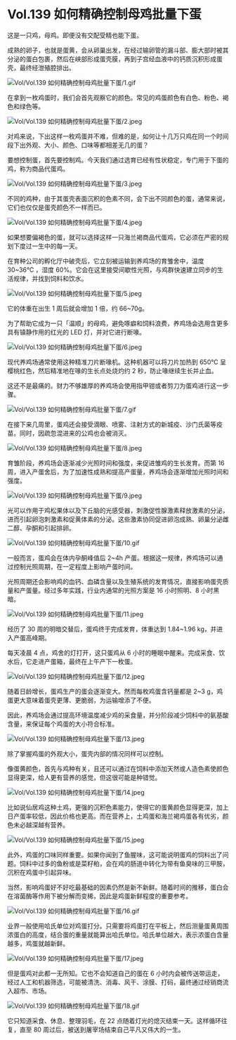 # Vol.139 如何精确控制母鸡批量下蛋

这是一只鸡，母鸡。即便没有交配受精也能下蛋。

成熟的卵子，也就是蛋黄，会从卵巢出发，在经过输卵管的漏斗部、膨大部时被其分泌的蛋白包裹，然后在峡部形成蛋壳膜，再到子宫经血液中的钙质沉积形成蛋壳，最终经泄殖腔排出。

![Vol/Vol.139 如何精确控制母鸡批量下蛋/1.gif](https://cdn.jsdelivr.net/gh/qiaoshouzi/static/image/Vol/Vol.139%20如何精确控制母鸡批量下蛋/1.gif)

在拿到一枚鸡蛋时，我们会首先观察它的颜色。常见的鸡蛋颜色有白色、粉色、褐色和绿色等。

![Vol/Vol.139 如何精确控制母鸡批量下蛋/2.jpeg](https://cdn.jsdelivr.net/gh/qiaoshouzi/static/image/Vol/Vol.139%20如何精确控制母鸡批量下蛋/2.jpeg)

对鸡来说，下出这样一枚鸡蛋并不难，但难的是，如何让十几万只鸡在同一个时间段下出外观、大小、颜色、口味等都相差无几的蛋？

要想控制蛋，首先要控制鸡。今天我们通过选育已经有性状稳定，专门用于下蛋的鸡，称为商品代蛋鸡。

![Vol/Vol.139 如何精确控制母鸡批量下蛋/3.jpeg](https://cdn.jsdelivr.net/gh/qiaoshouzi/static/image/Vol/Vol.139%20如何精确控制母鸡批量下蛋/3.jpeg)

不同的鸡种，由于其蛋壳表面沉积的色素不同，会下出不同颜色的蛋，通常来说，它们也仅仅是蛋壳颜色不一样而已。

![Vol/Vol.139 如何精确控制母鸡批量下蛋/4.jpeg](https://cdn.jsdelivr.net/gh/qiaoshouzi/static/image/Vol/Vol.139%20如何精确控制母鸡批量下蛋/4.jpeg)

如果想要偏褐色的蛋，就可以选择这样一只海兰褐商品代蛋鸡，它必须在严密的规划下度过一生中的每一天。

在育种公司的孵化厅中破壳后，它立刻被运输到养鸡场的育雏舍中，温度 30\~36℃ ，湿度 60%。它会在这里接受间歇性光照，与鸡群快速建立同步的生活规律，并找到饲料和饮水。

![Vol/Vol.139 如何精确控制母鸡批量下蛋/5.jpeg](https://cdn.jsdelivr.net/gh/qiaoshouzi/static/image/Vol/Vol.139%20如何精确控制母鸡批量下蛋/5.jpeg)

它的体重在出生 1 周后就会增加 1 倍，约 66\~70g。

为了帮助它成为一只「温顺」的母鸡，避免啄癖和饲料浪费，养鸡场会选用含更多具有镇静作用的红光的 LED 灯，并对它进行断喙。

![Vol/Vol.139 如何精确控制母鸡批量下蛋/6.jpeg](https://cdn.jsdelivr.net/gh/qiaoshouzi/static/image/Vol/Vol.139%20如何精确控制母鸡批量下蛋/6.jpeg)

现代养鸡场通常使用这种精准刀片断喙机。这种机器可以将刀片加热到 650℃ 呈樱桃红色，然后精准地在喙的生长点处烧灼约 2 秒，防止喙继续生长并止血。

这还不是最痛的。财力不够雄厚的养鸡场会使用指甲钳或者剪刀为蛋鸡进行这一步骤。

![Vol/Vol.139 如何精确控制母鸡批量下蛋/7.gif](https://cdn.jsdelivr.net/gh/qiaoshouzi/static/image/Vol/Vol.139%20如何精确控制母鸡批量下蛋/7.gif)

在接下来几周里，蛋鸡还会接受滴眼、喷雾、注射方式的新城疫、沙门氏菌等疫苗。同时，因疏忽混进来的公鸡也会被消灭。

![Vol/Vol.139 如何精确控制母鸡批量下蛋/8.jpeg](https://cdn.jsdelivr.net/gh/qiaoshouzi/static/image/Vol/Vol.139%20如何精确控制母鸡批量下蛋/8.jpeg)

育雏阶段，养鸡场会逐渐减少光照时间和强度，来促进雏鸡的生长发育。而第 16 周，进入产蛋舍后，为了加速性成熟和提高产蛋量，养鸡场会逐渐增加光照时间和强度。

![Vol/Vol.139 如何精确控制母鸡批量下蛋/9.jpeg](https://cdn.jsdelivr.net/gh/qiaoshouzi/static/image/Vol/Vol.139%20如何精确控制母鸡批量下蛋/9.jpeg)

光可以作用于鸡松果体以及下丘脑的光感受器，刺激促性腺激素释放激素的分泌，进而引起卵泡刺激素和促黄体素的分泌。这些激素协同促进卵泡成熟、卵巢分泌雌二醇、孕酮和引起排卵。

![Vol/Vol.139 如何精确控制母鸡批量下蛋/10.gif](https://cdn.jsdelivr.net/gh/qiaoshouzi/static/image/Vol/Vol.139%20如何精确控制母鸡批量下蛋/10.gif)

一般而言，蛋鸡会在体内孕酮峰值后 2\~4h 产蛋。根据这一规律，养鸡场可以通过控制光照周期，在一定程度上影响产蛋时间。

光照周期还会影响鸡的血钙、血磷含量以及生殖系统的发育情况，直接影响蛋壳质量和产蛋量。经过多年实践，行业内通常的光照方案是 16 小时照明、8 小时黑暗。

![Vol/Vol.139 如何精确控制母鸡批量下蛋/11.jpeg](https://cdn.jsdelivr.net/gh/qiaoshouzi/static/image/Vol/Vol.139%20如何精确控制母鸡批量下蛋/11.jpeg)

经历了 30 周的明暗交替后，蛋鸡终于完成发育，体重达到 1.84\~1.96 kg，并进入产蛋高峰期。

每天凌晨 4 点，鸡舍的灯打开，这只蛋鸡从 6 小时的睡眠中醒来。完成采食、饮水后，它走进产蛋箱，最终在上午产下一枚蛋。

![Vol/Vol.139 如何精确控制母鸡批量下蛋/12.jpeg](https://cdn.jsdelivr.net/gh/qiaoshouzi/static/image/Vol/Vol.139%20如何精确控制母鸡批量下蛋/12.jpeg)

随着日龄增长，蛋鸡生产的蛋会逐渐变大。然而每枚鸡蛋含钙量都是 2\~3 g，鸡蛋更大意味着蛋壳更薄、更脆弱，为运输增添了不便。

因此，养鸡场会通过提高环境温度减少鸡的采食量，并分阶段减少饲料中的氨基酸含量，来保证每个鸡蛋的大小符合标准。

![Vol/Vol.139 如何精确控制母鸡批量下蛋/13.jpeg](https://cdn.jsdelivr.net/gh/qiaoshouzi/static/image/Vol/Vol.139%20如何精确控制母鸡批量下蛋/13.jpeg)

除了掌握鸡蛋的外观大小，蛋壳内部的情况同样可以控制。

像蛋黄颜色，首先与鸡种有关，且还可以通过在饲料中添加天然或人造色素使颜色显得更深，给人更有营养的感觉，但这很可能是种错觉。

![Vol/Vol.139 如何精确控制母鸡批量下蛋/14.jpeg](https://cdn.jsdelivr.net/gh/qiaoshouzi/static/image/Vol/Vol.139%20如何精确控制母鸡批量下蛋/14.jpeg)

比如说仙居鸡这种土鸡，更强的沉积色素能力，使得它的蛋黄颜色显得更深，加上日产蛋率较低，因此价格也更高。而在营养上，土鸡蛋和海兰褐鸡蛋各有优劣，颜色未必越深越有营养。

![Vol/Vol.139 如何精确控制母鸡批量下蛋/15.jpeg](https://cdn.jsdelivr.net/gh/qiaoshouzi/static/image/Vol/Vol.139%20如何精确控制母鸡批量下蛋/15.jpeg)

此外，鸡蛋的口味同样重要。如果你闻到了鱼腥味，这可能说明蛋鸡的饲料出了问题。饲料中过多的鱼粉或是菜籽粕，会在鸡的肠道中转化为带有鱼臭味的三甲胺，沉积在鸡蛋中引起异味。

当然，影响鸡蛋好不好吃最基础的因素仍然是新不新鲜。随着时间的推移，蛋白会在溶菌酶等作用下被分解而变稀，因此是鸡蛋新鲜程度的重要参考。

![Vol/Vol.139 如何精确控制母鸡批量下蛋/16.gif](https://cdn.jsdelivr.net/gh/qiaoshouzi/static/image/Vol/Vol.139%20如何精确控制母鸡批量下蛋/16.gif)

业界一般使用哈氏单位对鸡蛋打分。只需要将鸡蛋打在平板上，然后测量蛋黄周围浓蛋白的高度，结合蛋的重量就能算出哈氏单位。哈氏单位越大，表示浓蛋白含量越多，鸡蛋就越新鲜。

![Vol/Vol.139 如何精确控制母鸡批量下蛋/17.jpeg](https://cdn.jsdelivr.net/gh/qiaoshouzi/static/image/Vol/Vol.139%20如何精确控制母鸡批量下蛋/17.jpeg)

但是蛋鸡对此都一无所知。它也不会知道自己的蛋在 6 小时内会被传送带运走，经过人工和机器筛选，可能被清洗、消毒、风干、涂膜、打码，最终通过经销商流入超市、市场。

![Vol/Vol.139 如何精确控制母鸡批量下蛋/18.gif](https://cdn.jsdelivr.net/gh/qiaoshouzi/static/image/Vol/Vol.139%20如何精确控制母鸡批量下蛋/18.gif)

它只知道采食、休息、整理羽毛，在 22 点随着灯光的熄灭结束一天。这样循环往复，直至 80 周过后，被送到屠宰场结束自己平凡又伟大的一生。

[^1]:海兰国际育种公司.海兰褐商品代蛋鸡饲养管理手册[EB/OL]. https://www.hyline.com/varieties/brown,2018-11.
[^2]:海兰国际育种公司.蛋品质科学[EB/OL]. https://www.hyline.com/technical-resources,2017.
[^3]:海兰国际育种公司.了解家禽光照：产蛋鸡LED灯和其他光源的指导[EB/OL]. https://www.hyline.com/technical-resources,2017.
[^4]:陈辉.不同光照周期对蛋鸡胴体、繁殖性状及血液激素和生化指标的影响[D].保定:河北农业大学,2007.
[^5]:龙城等.饲料因素对鸡蛋风味的影响及其改善措施[J].动物营养学报,2015,27(2):352-358.
[^6]:唐修君, 高玉时, 葛庆联,等.海兰褐壳蛋鸡不同周龄鸡蛋品质比较[C].全国家禽学术讨论会. 2013.
[^7]:吉小凤，杨华，汪建妹，等.笼养仙居鸡与海兰褐鸡蛋营养成分比较[J].浙江农业科学,2018,59(9):1721-1723.
